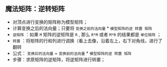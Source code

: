 ## 魔法矩阵：逆转矩阵

* 对顶点进行变换的矩阵称为模型矩阵；
* 计算变换之后的法向量；只要将 `变换之前的法向量` * `模型矩阵的逆 转置 矩阵`
* `逆矩阵` ：如果 `M` 矩阵的逆矩阵是 `R` , 那么 `R*M` 或者 `M*R` 的结果都是 `单位矩阵` ；
* `转置` ：将矩阵的行和列进行调换（看上去像，沿着左上，右下对角线，进行了翻转
* 公式： `变换后的法向量` = `变换前的法向量` * `模型矩阵的逆 转置 矩阵`
* 步骤：求原矩阵的逆矩阵，将逆矩阵进行转置；
